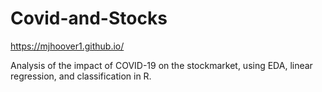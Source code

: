 # Covid-and-Stocks

https://mjhoover1.github.io/

Analysis of the impact of COVID-19 on the stockmarket, using EDA, linear regression, and classification in R.
